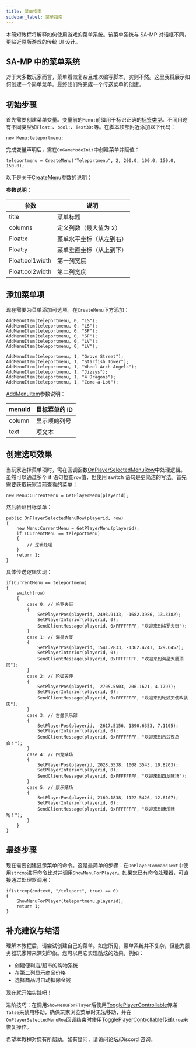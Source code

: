 ```yaml
---
title: 菜单指南
sidebar_label: 菜单指南
---
```


本简短教程将解释如何使用游戏的菜单系统。该菜单系统与 SA-MP 对话框不同，更贴近原版游戏的传统 UI 设计。

## SA-MP 中的菜单系统

对于大多数玩家而言，菜单看似复杂且难以编写脚本，实则不然。这里我将展示如何创建一个简单菜单。最终我们将完成一个传送菜单的创建。

## 初始步骤

首先需要创建菜单变量。变量前的`Menu:`前缀用于标识正确的[标签类型](../scripting/language/Tags)。不同用途有不同类型如`Float:`、`bool:`、`Text3D:`等。在脚本顶部附近添加以下代码：

```pawn
new Menu:teleportmenu;
```

完成变量声明后，需在`OnGameModeInit`中创建菜单并赋值：

```pawn
teleportmenu = CreateMenu("Teleportmenu", 2, 200.0, 100.0, 150.0, 150.0);
```

以下是关于[CreateMenu](../scripting/functions/CreateMenu)参数的说明：

**参数说明：**

| 参数            | 说明                     |
| --------------- | ------------------------ |
| title           | 菜单标题                 |
| columns         | 定义列数（最大值为 2）   |
| Float:x         | 菜单水平坐标（从左到右） |
| Float:y         | 菜单垂直坐标（从上到下） |
| Float:col1width | 第一列宽度               |
| Float:col2width | 第二列宽度               |

## 添加菜单项

现在需要为菜单添加可选项。在`CreateMenu`下方添加：

```pawn
AddMenuItem(teleportmenu, 0, "LS");
AddMenuItem(teleportmenu, 0, "LS");
AddMenuItem(teleportmenu, 0, "SF");
AddMenuItem(teleportmenu, 0, "SF");
AddMenuItem(teleportmenu, 0, "LV");
AddMenuItem(teleportmenu, 0, "LV");
 
AddMenuItem(teleportmenu, 1, "Grove Street");
AddMenuItem(teleportmenu, 1, "Starfish Tower");
AddMenuItem(teleportmenu, 1, "Wheel Arch Angels");
AddMenuItem(teleportmenu, 1, "Jizzys");
AddMenuItem(teleportmenu, 1, "4 Dragons");
AddMenuItem(teleportmenu, 1, "Come-a-Lot");
```

[AddMenuItem](../scripting/functions/AddMenuItem)参数说明：

| menuid | 目标菜单的 ID |
| ------ | ------------- |
| column | 显示项的列号  |
| text   | 项文本        |

## 创建选项效果

当玩家选择菜单项时，需在回调函数[OnPlayerSelectedMenuRow](../scripting/callbacks/OnPlayerSelectedMenuRow)中处理逻辑。虽然可以通过多个 if 语句检查`row`值，但使用 switch 语句是更简洁的写法。首先需要获取玩家当前查看的菜单：

```pawn
new Menu:CurrentMenu = GetPlayerMenu(playerid);
```

然后验证目标菜单：

```pawn
public OnPlayerSelectedMenuRow(playerid, row)
{
    new Menu:CurrentMenu = GetPlayerMenu(playerid);
    if (CurrentMenu == teleportmenu)
    {
        // 逻辑处理
    }
    return 1;
}
```

具体传送逻辑实现：

```pawn
if(CurrentMenu == teleportmenu)
{
    switch(row)
    {
        case 0: // 格罗夫街
        {
            SetPlayerPos(playerid, 2493.9133, -1682.3986, 13.3382);
            SetPlayerInterior(playerid, 0);
            SendClientMessage(playerid, 0xFFFFFFFF, "欢迎来到格罗夫街");
        }
        case 1: // 海星大厦
        {
            SetPlayerPos(playerid, 1541.2833, -1362.4741, 329.6457);
            SetPlayerInterior(playerid, 0);
            SendClientMessage(playerid, 0xFFFFFFFF, "欢迎来到海星大厦顶层");
        }
        case 2: // 轮弧天使
        {
            SetPlayerPos(playerid, -2705.5503, 206.1621, 4.1797);
            SetPlayerInterior(playerid, 0);
            SendClientMessage(playerid, 0xFFFFFFFF, "欢迎来到轮弧天使改装店");
        }
        case 3: // 吉兹俱乐部
        {
            SetPlayerPos(playerid, -2617.5156, 1390.6353, 7.1105);
            SetPlayerInterior(playerid, 0);
            SendClientMessage(playerid, 0xFFFFFFFF, "欢迎来到吉兹夜总会！");
        }
        case 4: // 四龙赌场
        {
            SetPlayerPos(playerid, 2028.5538, 1008.3543, 10.8203);
            SetPlayerInterior(playerid, 0);
            SendClientMessage(playerid, 0xFFFFFFFF, "欢迎来到四龙赌场");
        }
        case 5: // 康乐赌场
        {
            SetPlayerPos(playerid, 2169.1838, 1122.5426, 12.6107);
            SetPlayerInterior(playerid, 0);
            SendClientMessage(playerid, 0xFFFFFFFF, "欢迎来到康乐赌场！");
        }
    }
}
```

## 最终步骤

现在需要创建显示菜单的命令。这是最简单的步骤：在`OnPlayerCommandText`中使用`strcmp`进行命令比对并调用`ShowMenuForPlayer`。如果您已有命令处理器，可直接通过处理器调用：

```pawn
if(strcmp(cmdtext, "/teleport", true) == 0)
{
    ShowMenuForPlayer(teleportmenu,playerid);
    return 1;
}
```

## 补充建议与结语

理解本教程后，请尝试创建自己的菜单。如您所见，菜单系统并不复杂，但能为服务器玩家带来深刻印象。您可以用它实现酷炫的效果，例如：

- 创建便利店/超市的购物系统
- 在第二列显示商品价格
- 选择商品时自动扣除金钱

现在就开始实践吧！

进阶技巧：在调用`ShowMenuForPlayer`后使用[TogglePlayerControllable](../scripting/functions/TogglePlayerControllable)传递`false`来禁用移动，确保玩家浏览菜单时无法移动，并在`OnPlayerSelectedMenuRow`回调结束时使用[TogglePlayerControllable](../scripting/functions/TogglePlayerControllable)传递`true`来恢复操作。

希望本教程对您有所帮助。如有疑问，请访问论坛/Discord 咨询。
